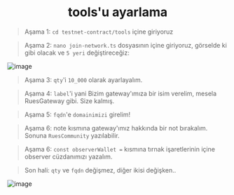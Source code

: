 <h1 align="center">tools'u ayarlama</h1>


> Aşama 1: `cd testnet-contract/tools` içine giriyoruz

> Aşama 2: `nano join-network.ts` dosyasının içine giriyoruz, görselde ki gibi olacak ve `5 yeri` değiştireceğiz:

![image](https://github.com/ruesandora/Ar.io/assets/101149671/cd67e37c-5ca2-4f1d-aa8e-75e358e0661d)

> Aşama 3: `qty`'i `10_000` olarak ayarlayalım.

> Aşama 4: `label`'i yani Bizim gateway'ımıza bir isim verelim, mesela RuesGateway gibi. Size kalmış.

> Aşama 5: `fqdn`'e `domainimizi` girelim!

> Aşama 6: note kısmına gateway'ımız hakkında bir not bırakalım. Sonuna `RuesCommunity` yazılabilir.

> Aşama 6: `const observerWallet =` kısmına tırnak işaretlerinin içine observer cüzdanımızı yazalım.

> Son hali: `qty` ve `fqdn` değişmez, diğer ikisi değişken..

![image](https://github.com/ruesandora/Ar.io/assets/101149671/f5ab17c1-a576-45a1-a5db-39c3e92aa9b0)
